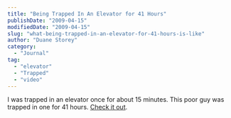 ```yaml
---
title: "Being Trapped In An Elevator for 41 Hours"
publishDate: "2009-04-15"
modifiedDate: "2009-04-15"
slug: "what-being-trapped-in-an-elevator-for-41-hours-is-like"
author: "Duane Storey"
category:
  - "Journal"
tag:
  - "elevator"
  - "Trapped"
  - "video"
---
```


I was trapped in an elevator once for about 15 minutes. This poor guy was trapped in one for 41 hours. [Check it out](http://bit.ly/TnZg).